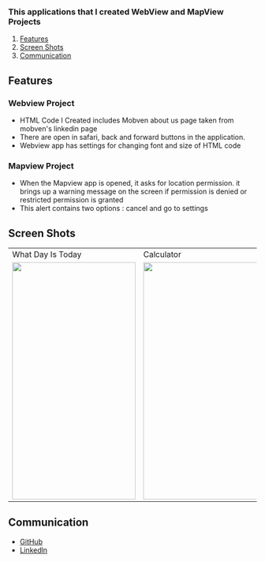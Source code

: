 ### This applications that I created WebView and MapView Projects

1. [Features](#Features)
2. [Screen Shots](#ScreenShots)
3. [Communication](#Communication)

## Features<a name="Features"></a>
### Webview Project
- HTML Code I Created includes Mobven about us page taken from mobven's linkedin page
- There are open in safari, back and forward buttons in the application.
- Webview app has settings for changing font and size of HTML code
### Mapview Project
- When the Mapview app is opened, it asks for location permission. it brings up a warning message on the screen if permission is denied or restricted permission is granted
- This alert contains two options : cancel and go to settings

## Screen Shots <a name="ScreenShots"></a>
 <table>
  <tr>
    <td>What Day Is Today</td>
    <td>Calculator</td>

  </tr>
  <tr>
   <td><img src="https://user-images.githubusercontent.com/75203610/149124392-8737d3af-0863-438c-941f-40f1d3b91300.png" width=250 height=480></td>
    <td><img src="https://user-images.githubusercontent.com/75203610/149124479-978ad6f9-5cfc-4dc8-b59b-e36941c81109.png" width=250 height=480></td>

  </tr>
 </table>


## Communication <a name="Communication"></a>
- [GitHub](https://github.com/SaniyeToy)
- [Linkedln](https://www.linkedin.com/in/saniye-toy/)




